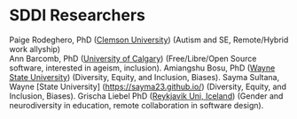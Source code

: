 # SDDI Researchers
Paige Rodeghero, PhD ([Clemson University](www.clemsonhfse.com)) (Autism and SE, Remote/Hybrid work allyship)       
Ann Barcomb, PhD ([University of Calgary](https://www.ucalgary.ca/)) (Free/Libre/Open Source software, interested in ageism, inclusion). 
Amiangshu Bosu, PhD ([Wayne State University](www.amiangshu.com)) (Diversity, Equity, and Inclusion, Biases). 
Sayma Sultana, Wayne [State University] (https://sayma23.github.io/) (Diversity, Equity, and Inclusion, Biases). 
Grischa Liebel PhD ([Reykjavik Uni, Iceland](https://ru.is)) (Gender and neurodiversity in education, remote collaboration in software design). 


